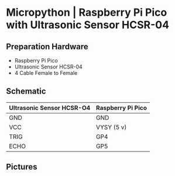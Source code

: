 # Micropython | Raspberry Pi Pico with Ultrasonic Sensor HCSR-04

## Preparation Hardware
- Raspberry Pi Pico
- Ultrasonic Sensor HCSR-04
- 4 Cable Female to Female

## Schematic 

| Ultrasonic Sensor HCSR-O4 | Raspberry Pi Pico |
|---------------------------|-------------------|
| GND                       | GND               |
| VCC                       | VYSY (5 v)        |
| TRIG                      | GP4               |
| ECHO                      | GP5               |

## Pictures